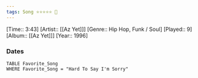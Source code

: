 ```yaml
---
tags: Song ⭐⭐⭐⭐⭐ 💛
---
```

[Time:: 3:43]
[Artist:: [[Az Yet]]]
[Genre:: Hip Hop, Funk / Soul]
[Played:: 9]
[Album:: [[Az Yet]]]
[Year:: 1996]
### Dates
````dataview
TABLE Favorite_Song
WHERE Favorite_Song = "Hard To Say I'm Sorry"
````